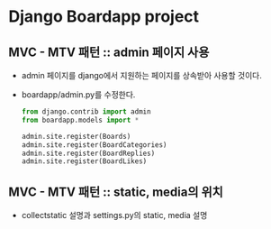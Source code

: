 # Django Boardapp project

## MVC - MTV 패턴 :: admin 페이지 사용

- admin 페이지를 django에서 지원하는 페이지를 상속받아 사용할 것이다.
- boardapp/admin.py를 수정한다.

    ```python
    from django.contrib import admin
    from boardapp.models import *

    admin.site.register(Boards)
    admin.site.register(BoardCategories)
    admin.site.register(BoardReplies)
    admin.site.register(BoardLikes)
    ```

## MVC - MTV 패턴 :: static, media의 위치

- collectstatic 설명과 settings.py의 static, media 설명